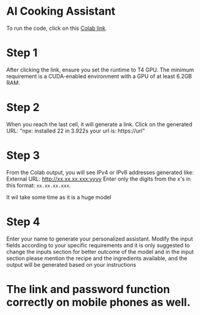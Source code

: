 # AI Cooking Assistant
To run the code, click on this [Colab link](https://colab.research.google.com/drive/1mzdewgIJ-I1WT6ACz8OtnTdf0I4FzgZU?usp=sharing).

# Step 1
After clicking the link, ensure you set the runtime to T4 GPU. The minimum requirement is a CUDA-enabled environment with a GPU of at least 6.2GB RAM.

# Step 2
When you reach the last cell, it will generate a link. Click on the generated URL:
"npx: installed 22 in 3.922s
your url is: https://url"

# Step 3
From the Colab output, you will see IPv4 or IPv6 addresses generated like:
External URL: http://xx.xx.xx.xxx:yyyy
Enter only the digits from the x's in this format: `xx.xx.xx.xxx`.

It wil take some time as it is a huge model

# Step 4
Enter your name to generate your personalized assistant. Modify the input fields according to your specific requirements and it is only suggested to change the inputs section for better outcome of the model and in the input section please mention the recipe and the ingredients available, and the output will be generated based on your instructions

# The link and password function correctly on mobile phones as well.
